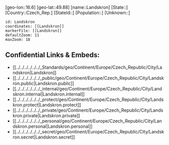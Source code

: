 ﻿---
location: [49.88,16.6]
mapzoom: [7,12] 
mapmarker: city 
type: City
tags:
- geo/City


SpocWebEntityId: 31809
isDeleted: false
confidential: public

---
[geo-lon::16.6]
[geo-lat::49.88]
[name::Landskron]
[State::]
[Country::Czech_Rep.]
[StateId::]
[Population::]
[Unknown::]


```leaflet
id: Landskron
coordinates: [[Landskron]]
markerFile: [[Landskron]]
defaultZoom: 11 
maxZoom: 18
```


## Confidential Links & Embeds: 
- [[../../../../../../_Standards/geo/Continent/Europe/Czech_Republic/City/Landskron|Landskron]] 
- [[../../../../../../_public/geo/Continent/Europe/Czech_Republic/City/Landskron.public|Landskron.public]] 
- [[../../../../../../_internal/geo/Continent/Europe/Czech_Republic/City/Landskron.internal|Landskron.internal]] 
- [[../../../../../../_protect/geo/Continent/Europe/Czech_Republic/City/Landskron.protect|Landskron.protect]] 
- [[../../../../../../_private/geo/Continent/Europe/Czech_Republic/City/Landskron.private|Landskron.private]] 
- [[../../../../../../_personal/geo/Continent/Europe/Czech_Republic/City/Landskron.personal|Landskron.personal]] 
- [[../../../../../../_secret/geo/Continent/Europe/Czech_Republic/City/Landskron.secret|Landskron.secret]] 
